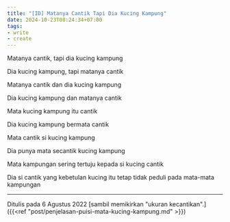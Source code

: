 ```yaml
---
title: "[ID] Matanya Cantik Tapi Dia Kucing Kampung"
date: 2024-10-23T08:24:34+07:00
tags: 
- write
- create
---
```


Matanya cantik, tapi dia kucing kampung

Dia kucing kampung, tapi matanya cantik

Matanya cantik dan dia kucing kampung

Dia kucing kampung dan matanya cantik

Mata kucing kampung itu cantik

Dia kucing kampung bermata cantik

Mata cantik si kucing kampung

Dia punya mata secantik kucing kampung

Mata kampungan sering tertuju kepada si kucing cantik

Dia si cantik yang kebetulan kucing itu tetap tidak peduli pada mata-mata kampungan

---

Ditulis pada 6 Agustus 2022 [sambil memikirkan "ukuran kecantikan".]({{<ref "post/penjelasan-puisi-mata-kucing-kampung.md" >}})